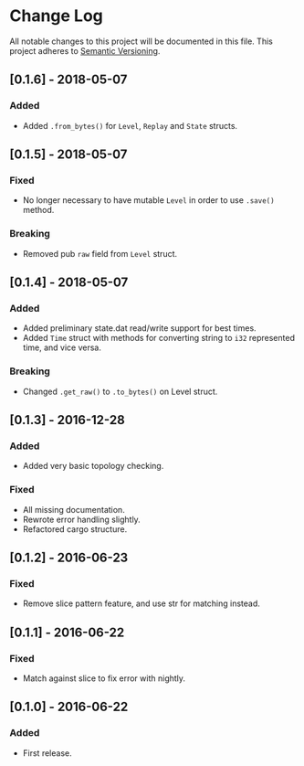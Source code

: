 # Change Log

All notable changes to this project will be documented in this file.
This project adheres to [Semantic Versioning](http://semver.org/).

## \[0.1.6\] - 2018-05-07

### Added

-   Added `.from_bytes()` for `Level`, `Replay` and `State` structs.

## \[0.1.5\] - 2018-05-07

### Fixed

-   No longer necessary to have mutable `Level` in order to use `.save()` method.

### Breaking

-   Removed pub `raw` field from `Level` struct.

## \[0.1.4\] - 2018-05-07

### Added

-   Added preliminary state.dat read/write support for best times.
-   Added `Time` struct with methods for converting string to `i32` represented time, and vice versa.

### Breaking

-   Changed `.get_raw()` to `.to_bytes()` on Level struct.

## \[0.1.3\] - 2016-12-28

### Added

-   Added very basic topology checking.

### Fixed

-   All missing documentation.
-   Rewrote error handling slightly.
-   Refactored cargo structure.

## \[0.1.2\] - 2016-06-23

### Fixed

-   Remove slice pattern feature, and use str for matching instead.

## \[0.1.1\] - 2016-06-22

### Fixed

-   Match against slice to fix error with nightly.

## \[0.1.0\] - 2016-06-22

### Added

-   First release.
